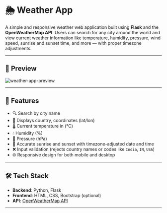 # 🌦️ Weather App

A simple and responsive weather web application built using **Flask** and the **OpenWeatherMap API**. Users can search for any city around the world and view current weather information like temperature, humidity, pressure, wind speed, sunrise and sunset time, and more — with proper timezone adjustments.

---

## 📸 Preview

![weather-app-preview](preview-image-url-if-any)

---

## 🚀 Features

- 🔍 Search by city name
- 📍 Displays country, coordinates (lat/lon)
- 🌡️ Current temperature in (°C)
- 💧 Humidity (%)
- 🧭 Pressure (hPa)
- 🌅 Accurate sunrise and sunset with timezone-adjusted date and time
- ❌ Input validation (rejects country names or codes like `India`, `IN`, `USA`)
- 🌐 Responsive design for both mobile and desktop

---

## 🛠️ Tech Stack

- **Backend**: Python, Flask
- **Frontend**: HTML, CSS, Bootstrap (optional)
- **API**: [OpenWeatherMap API](https://openweathermap.org/api)

---